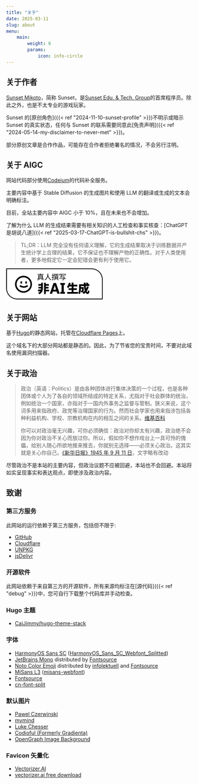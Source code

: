```yaml
---
title: "关于"
date: 2025-03-11
slug: about
menu:
    main:
        weight: 6
        params:
            icon: info-circle
---
```


## 关于作者

[Sunset Mikoto](https://github.com/SunsetMkt)，简称 Sunset，是[Sunset Edu. & Tech. Group](https://github.com/Sunset-Edu-Tech-Group)的首席程序员。除此之外，也是不太专业的游戏玩家。

Sunset 的[原创角色]({{< ref "2024-11-10-sunset-profile" >}})不明示或暗示 Sunset 的真实状态，任何与 Sunset 的联系需要同意此[免责声明]({{< ref "2024-05-14-my-disclaimer-to-never-met" >}})。

部分原创文章是合作作品，可能存在合作者拒绝署名的情况，不会另行注明。

## 关于 AIGC

网站代码部分使用[Codeium](https://codeium.com/)的代码补全服务。

主要内容中基于 Stable Diffusion 的生成图片和使用 LLM 的翻译或生成的文本会明确标注。

目前，全站主要内容中 AIGC 小于 10%，且在未来也不会增加。

了解为什么 LLM 的生成结果需要有相关知识的人工检查和事实核查：[ChatGPT 是胡说八道]({{< ref "2025-03-17-ChatGPT-is-bullshit-chs" >}})。

> TL;DR：LLM 完全没有任何语义理解，它的生成结果取决于训练数据并产生统计学上合理的结果，它不保证也不理解产物的正确性。对于人类使用者，更多地假定它一定会犯错会更有利于使用它。

[![真人撰写，非 AI 生成](Written-By-Human-Not-By-AI-Badge-white.svg)](https://notbyai.fyi)

## 关于网站

基于[Hugo](https://gohugo.io/)的静态网站，托管在[Cloudflare Pages](https://pages.cloudflare.com/)上。

这个域名下的大部分网站都是静态的。因此，为了节省您的宝贵时间，不要对此域名使用漏洞扫描器。

## 关于政治

> 政治（英语：Politics）是由各种团体进行集体决策的一个过程，也是各种团体或个人为了各自的领域所结成的特定关系，尤指对于社会群体的统治，例如统治一个国家，亦指对于一国内外事务之监督与管制。狭义来说，这个词多用来指政府、政党等治理国家的行为。然而社会学家也用来指涉包括各种利益机构、学校、宗教机构在内的相互之间的关系。[维基百科](https://zh.wikipedia.org/wiki/%E6%94%BF%E6%B2%BB)
>
> 你可以对政治毫无兴趣，可你必须确信：政治对你却太有兴趣，政治绝不会因为你对政治不关心而放过你。所以，假如你不想作戏台上一具可怜的傀儡，给别人随心所欲地推来推去，你就别无选择——必须关心政治。这其实就是关心你自己。[《新华日报》1945 年 9 月 11 日](https://web.archive.org/web/20250311084558/https://www.krzzjn.com/show-2794-5653.html)，文字略有改动

尽管政治不是本站的主要内容，但政治议题不应被回避，本站也不会回避。本站将如实呈现事实和表达观点，即使涉及政治内容。

## 致谢

### 第三方服务

此网站的运行依赖于第三方服务，包括但不限于:

- [GitHub](https://github.com/)
- [Cloudflare](https://www.cloudflare.com/zh-cn/)
- [UNPKG](https://unpkg.com/)
- [jsDelivr](https://www.jsdelivr.com/)

### 开源软件

此网站依赖于来自第三方的开源软件，所有来源均标注在[源代码]({{< ref "debug" >}})中，您可自行下载整个代码库并手动检查。

### Hugo 主题

- [CaiJimmy/hugo-theme-stack](https://github.com/CaiJimmy/hugo-theme-stack)

### 字体

- [HarmonyOS Sans SC](https://developer.huawei.com/consumer/cn/doc/design-guides/font-0000001828772001) ([HarmonyOS_Sans_SC_Webfont_Splitted](https://github.com/SunsetMkt/HarmonyOS_Sans_SC_Webfont_Splitted))
- [JetBrains Mono](https://www.jetbrains.com/lp/mono/) distributed by [Fontsource](https://github.com/fontsource/fontsource)
- [Noto Color Emoji](https://github.com/googlefonts/noto-emoji) distributed by [infolektuell](https://github.com/infolektuell/noto-color-emoji) and [Fontsource](https://www.npmjs.com/package/@fontsource/noto-color-emoji)
- [MiSans L3](https://hyperos.mi.com/font/zh/rare-word/) ([misans-webfont](https://github.com/mobeicanyue/misans-webfont))
- [Fontsource](https://github.com/fontsource/fontsource)
- [cn-font-split](https://github.com/KonghaYao/cn-font-split)

### 默认图片

- [Pawel Czerwinski](https://unsplash.com/@pawel_czerwinski)
- [mymind](https://unsplash.com/@mymind)
- [Luke Chesser](https://unsplash.com/@lukechesser)
- [Codioful (Formerly Gradienta)](https://unsplash.com/@codioful)
- [OpenGraph Image Background](https://unsplash.com/photos/an-abstract-black-background-with-a-curved-curve-pC8e7FFONcI)

### Favicon 矢量化

- [Vectorizer.AI](https://vectorizer.ai/)
- [vectorizer.ai free download](https://greasyfork.org/zh-CN/scripts/497378-vectorizer-ai)
